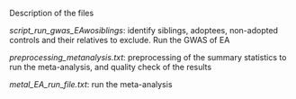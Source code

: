 Description of the files 
 
*script_run_gwas_EAwosiblings*: identify siblings, adoptees, non-adopted controls and their relatives to exclude. Run the GWAS of EA 

*preprocessing_metanalysis.txt*: preprocessing of the summary statistics to run the meta-analysis, and quality check of the results  

*metal_EA_run_file.txt*: run the meta-analysis 
 

